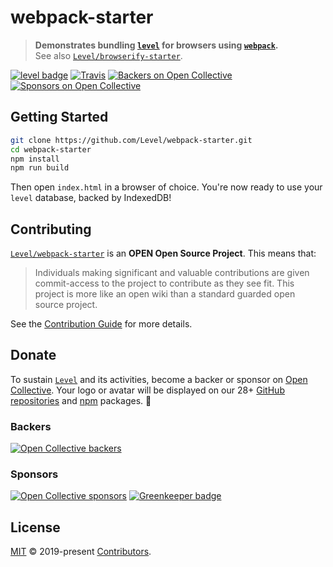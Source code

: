 # webpack-starter

> **Demonstrates bundling [`level`](https://github.com/Level/level) for browsers using [`webpack`](https://webpack.js.org/).**  
> See also [`Level/browserify-starter`](https://github.com/Level/browserify-starter).

[![level badge][level-badge]](https://github.com/Level/awesome)
[![Travis](https://img.shields.io/travis/Level/webpack-starter.svg?logo=travis&label=)](https://travis-ci.org/Level/webpack-starter)
[![Backers on Open Collective](https://opencollective.com/level/backers/badge.svg?color=orange)](#backers)
[![Sponsors on Open Collective](https://opencollective.com/level/sponsors/badge.svg?color=orange)](#sponsors)

## Getting Started

```bash
git clone https://github.com/Level/webpack-starter.git
cd webpack-starter
npm install
npm run build
```

Then open `index.html` in a browser of choice. You're now ready to use your `level` database, backed by IndexedDB!

## Contributing

[`Level/webpack-starter`](https://github.com/Level/webpack-starter) is an **OPEN Open Source Project**. This means that:

> Individuals making significant and valuable contributions are given commit-access to the project to contribute as they see fit. This project is more like an open wiki than a standard guarded open source project.

See the [Contribution Guide](https://github.com/Level/community/blob/master/CONTRIBUTING.md) for more details.

## Donate

To sustain [`Level`](https://github.com/Level) and its activities, become a backer or sponsor on [Open Collective](https://opencollective.com/level). Your logo or avatar will be displayed on our 28+ [GitHub repositories](https://github.com/Level) and [npm](https://www.npmjs.com/) packages. 💖

### Backers

[![Open Collective backers](https://opencollective.com/level/backers.svg?width=890)](https://opencollective.com/level)

### Sponsors

[![Open Collective sponsors](https://opencollective.com/level/sponsors.svg?width=890)](https://opencollective.com/level) [![Greenkeeper badge](https://badges.greenkeeper.io/Level/webpack-starter.svg)](https://greenkeeper.io/)

## License

[MIT](LICENSE.md) © 2019-present [Contributors](CONTRIBUTORS.md).

[level-badge]: https://leveljs.org/img/badge.svg
